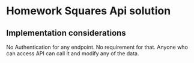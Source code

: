 # Homework Squares Api solution

## Implementation considerations
No Authentication for any endpoint. No requirement for that. Anyone who can access API can call it and modify any of the data.